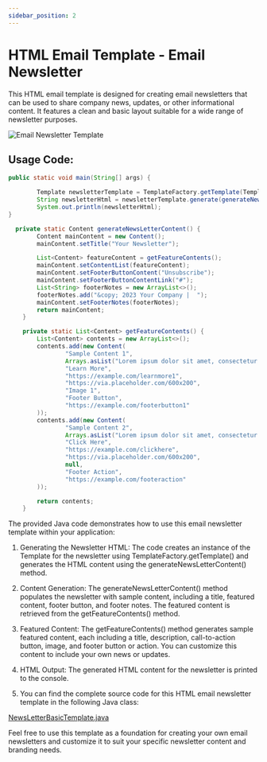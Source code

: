 ```yaml
---
sidebar_position: 2
---
```


# HTML Email Template - Email Newsletter
This HTML email template is designed for creating email newsletters that can be used to share company news, updates, or other informational content. It features a clean and basic layout suitable for a wide range of newsletter purposes.

![Email Newsletter Template](https://github.com/gyawaliamit7/spring-html-generator/assets/34220616/aca3ad45-3721-4c84-8e81-0e174ba186cd)


## Usage Code:

```java
public static void main(String[] args) {

        Template newsletterTemplate = TemplateFactory.getTemplate(TemplateName.NEWSLETTER_BASIC);
        String newsletterHtml = newsletterTemplate.generate(generateNewsLetterContent());
        System.out.println(newsletterHtml);
}

  private static Content generateNewsLetterContent() {
        Content mainContent = new Content();
        mainContent.setTitle("Your Newsletter");

        List<Content> featureContent = getFeatureContents();
        mainContent.setContentList(featureContent);
        mainContent.setFooterButtonContent("Unsubscribe");
        mainContent.setFooterButtonContentLink("#");
        List<String> footerNotes = new ArrayList<>();
        footerNotes.add("&copy; 2023 Your Company |  ");
        mainContent.setFooterNotes(footerNotes);
        return mainContent;
    }

    private static List<Content> getFeatureContents() {
        List<Content> contents = new ArrayList<>();
        contents.add(new Content(
                "Sample Content 1",
                Arrays.asList("Lorem ipsum dolor sit amet, consectetur adipiscing elit. Sed do eiusmod tempor incididunt ut labore et dolore magna aliqua"),
                "Learn More",
                "https://example.com/learnmore1",
                "https://via.placeholder.com/600x200",
                "Image 1",
                "Footer Button",
                "https://example.com/footerbutton1"
        ));
        contents.add(new Content(
                "Sample Content 2",
                Arrays.asList("Lorem ipsum dolor sit amet, consectetur adipiscing elit. Sed do eiusmod tempor incididunt ut labore et dolore magna aliqua"),
                "Click Here",
                "https://example.com/clickhere",
                "https://via.placeholder.com/600x200",
                null,
                "Footer Action",
                "https://example.com/footeraction"
        ));

        return contents;
    }
```
The provided Java code demonstrates how to use this email newsletter template within your application:

1. Generating the Newsletter HTML: The code creates an instance of the Template for the newsletter using TemplateFactory.getTemplate() and generates the HTML content using the generateNewsLetterContent() method.

2. Content Generation: The generateNewsLetterContent() method populates the newsletter with sample content, including a title, featured content, footer button, and footer notes. The featured content is retrieved from the getFeatureContents() method.

3. Featured Content: The getFeatureContents() method generates sample featured content, each including a title, description, call-to-action button, image, and footer button or action. You can customize this content to include your own news or updates.

4. HTML Output: The generated HTML content for the newsletter is printed to the console.

5. You can find the complete source code for this HTML email newsletter template in the following Java class:

[NewsLetterBasicTemplate.java](src/main/java/com/gyawaliamit/spring/html/generator/templates/email/NewsLetterBasicTemplate.java)

Feel free to use this template as a foundation for creating your own email newsletters and customize it to suit your specific newsletter content and branding needs.




